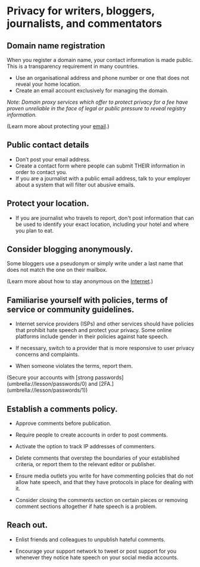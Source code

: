 
[Title]: # (Protect your privacy)
[Order]: # (4) 

# Privacy for writers, bloggers, journalists, and commentators 

## Domain name registration
When you register a domain name, your contact information is made public. This is a transparency requirement in many countries. 

*	Use an organisational address and phone number or one that does not reveal your home location. 
* 	Create an email account exclusively for managing the domain.

*Note: Domain proxy services which offer to protect privacy for a fee have proven unreliable in the face of legal or public pressure to reveal registry information.* 

(Learn more about protecting your [email](umbrella://lesson/email/0).)

## Public contact details

*	Don’t post your email address. 
* 	Create a contact form where people can submit THEIR information in order to contact you. 
* 	If you are a journalist with a public email address, talk to your employer about a system that will filter out abusive emails.

## Protect your location. 
*	If you are journalist who travels to report, don't post information that can be used to identify your exact location, including your hotel and where you plan to eat.

## Consider blogging anonymously. 

Some bloggers use a pseudonym or simply write under a last name that does not match the one on their mailbox. 

(Learn more about how to stay anonymous on the [Internet](umbrella://lesson/the-internet/1).)

## Familiarise yourself with policies, terms of service or community guidelines.

*	Internet service providers (ISPs) and other services should have policies that prohibit hate speech and protect your privacy. Some online platforms include gender in their policies against hate speech. 

*	If necessary, switch to a provider that is more responsive to user privacy concerns and complaints.

*	When someone violates the terms, report them.

(Secure your accounts with [strong passwords] (umbrella://lesson/passwords/0) and [2FA.] (umbrella://lesson/passwords/1))

## Establish a comments policy. 

*	Approve comments before publication.

*	Require people to create accounts in order to post comments. 

* 	Activate the option to track IP addresses of commenters.

*	Delete comments that overstep the boundaries of your established criteria, or report them to the relevant editor or publisher. 

*	Ensure media outlets you write for have commenting policies that do not allow hate speech, and that they have protocols in place for dealing with it. 

* 	Consider closing the comments section on certain pieces or removing comment sections altogether if hate speech is a problem. 

## Reach out.

*	Enlist friends and colleagues to unpublish hateful comments. 

*	Encourage your support network to tweet or post support for you whenever they notice hate speech on your social media accounts.